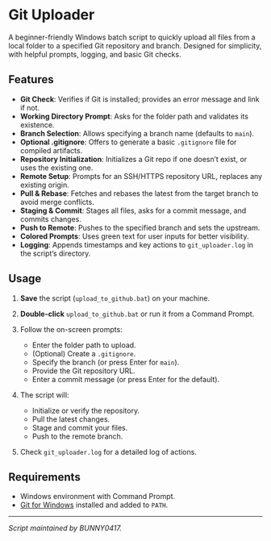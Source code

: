 # Git Uploader 

A beginner-friendly Windows batch script to quickly upload all files from a local folder to a specified Git repository and branch. Designed for simplicity, with helpful prompts, logging, and basic Git checks.

## Features

* **Git Check**: Verifies if Git is installed; provides an error message and link if not.
* **Working Directory Prompt**: Asks for the folder path and validates its existence.
* **Branch Selection**: Allows specifying a branch name (defaults to `main`).
* **Optional .gitignore**: Offers to generate a basic `.gitignore` file for compiled artifacts.
* **Repository Initialization**: Initializes a Git repo if one doesn’t exist, or uses the existing one.
* **Remote Setup**: Prompts for an SSH/HTTPS repository URL, replaces any existing origin.
* **Pull & Rebase**: Fetches and rebases the latest from the target branch to avoid merge conflicts.
* **Staging & Commit**: Stages all files, asks for a commit message, and commits changes.
* **Push to Remote**: Pushes to the specified branch and sets the upstream.
* **Colored Prompts**: Uses green text for user inputs for better visibility.
* **Logging**: Appends timestamps and key actions to `git_uploader.log` in the script’s directory.

## Usage

1. **Save** the script (`upload_to_github.bat`) on your machine.
2. **Double-click** `upload_to_github.bat` or run it from a Command Prompt.
3. Follow the on-screen prompts:

   * Enter the folder path to upload.
   * (Optional) Create a `.gitignore`.
   * Specify the branch (or press Enter for `main`).
   * Provide the Git repository URL.
   * Enter a commit message (or press Enter for the default).
4. The script will:

   * Initialize or verify the repository.
   * Pull the latest changes.
   * Stage and commit your files.
   * Push to the remote branch.
5. Check `git_uploader.log` for a detailed log of actions.

## Requirements

* Windows environment with Command Prompt.
* [Git for Windows](https://git-scm.com/) installed and added to `PATH`.

---

*Script maintained by BUNNY0417.*
